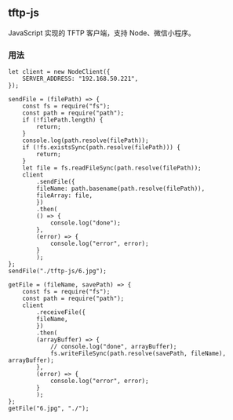 ## tftp-js

JavaScript 实现的 TFTP 客户端，支持 Node、微信小程序。

### 用法

    let client = new NodeClient({
        SERVER_ADDRESS: "192.168.50.221",
    });

    sendFile = (filePath) => {
        const fs = require("fs");
        const path = require("path");
        if (!filePath.length) {
            return;
        }
        console.log(path.resolve(filePath));
        if (!fs.existsSync(path.resolve(filePath))) {
            return;
        }
        let file = fs.readFileSync(path.resolve(filePath));
        client
            .sendFile({
            fileName: path.basename(path.resolve(filePath)),
            fileArray: file,
            })
            .then(
            () => {
                console.log("done");
            },
            (error) => {
                console.log("error", error);
            }
            );
    };
    sendFile("./tftp-js/6.jpg");

    getFile = (fileName, savePath) => {
        const fs = require("fs");
        const path = require("path");
        client
            .receiveFile({
            fileName,
            })
            .then(
            (arrayBuffer) => {
                // console.log("done", arrayBuffer);
                fs.writeFileSync(path.resolve(savePath, fileName), arrayBuffer);
            },
            (error) => {
                console.log("error", error);
            }
            );
    };
    getFile("6.jpg", "./");
